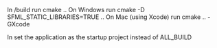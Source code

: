 
In /build run cmake ..
On Windows run cmake -D SFML_STATIC_LIBRARIES=TRUE ..
On Mac (using Xcode) run cmake .. -GXcode

In set the application as the startup project instead of ALL_BUILD
